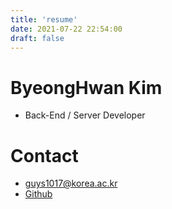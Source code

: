```yaml
---
title: 'resume'
date: 2021-07-22 22:54:00
draft: false
---
```



# ByeongHwan Kim
- Back-End / Server Developer

# Contact
- guys1017@korea.ac.kr
- [Github](https://github.com/KimByeongHwan)